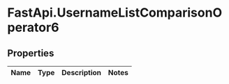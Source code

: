 # FastApi.UsernameListComparisonOperator6

## Properties
Name | Type | Description | Notes
------------ | ------------- | ------------- | -------------
